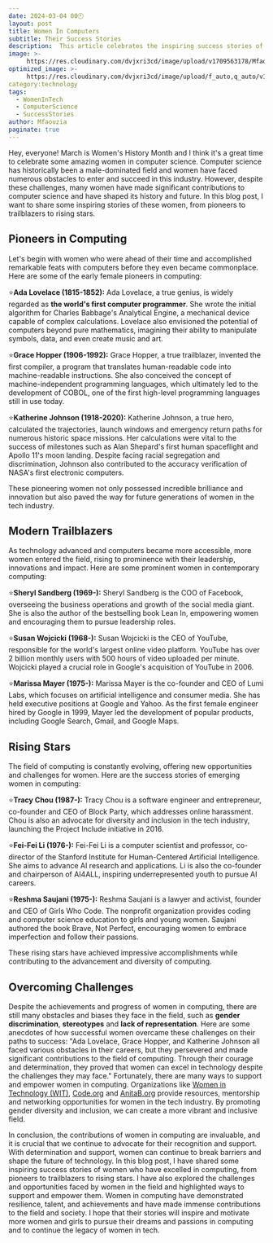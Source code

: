 ```yaml
---
date: 2024-03-04 00🕙
layout: post
title: Women In Computers
subtitle: Their Success Stories
description:  This article celebrates the inspiring success stories of women who have excelled in computing, from pioneers to trailblazers to rising stars. It also explores the challenges and opportunities faced by women in the field, and highlights some of the ways to support and empower them.
image: >-
     https://res.cloudinary.com/dvjxri3cd/image/upload/v1709563178/Mfaouzia/student-849828_upllzp.jpg
optimized_image: >-
     https://res.cloudinary.com/dvjxri3cd/image/upload/f_auto,q_auto/v1/Mfaouzia/student-849828_upllzp
category:technology 
tags:
  - WomenInTech
  - ComputerScience
  - SuccessStories
author: Mfaouzia
paginate: true
---
```

Hey, everyone! March is Women's History Month and I think it's a great time to celebrate some amazing women in computer science. Computer science has historically been a male-dominated field and women have faced numerous obstacles to enter and succeed in this industry. However, despite these challenges, many women have made significant contributions to computer science and have shaped its history and future. In this blog post, I want to share some inspiring stories of these women, from pioneers to trailblazers to rising stars.

## Pioneers in Computing

Let's begin with women who were ahead of their time and accomplished remarkable feats with computers before they even became commonplace. Here are some of the early female pioneers in computing:

⭐️**Ada Lovelace (1815-1852):** Ada Lovelace, a true genius, is widely regarded as **the world's first computer programmer**. She wrote the initial algorithm for Charles Babbage's Analytical Engine, a mechanical device capable of complex calculations. Lovelace also envisioned the potential of computers beyond pure mathematics, imagining their ability to manipulate symbols, data, and even create music and art.

⭐️**Grace Hopper (1906-1992):** Grace Hopper, a true trailblazer, invented the first compiler, a program that translates human-readable code into machine-readable instructions. She also conceived the concept of machine-independent programming languages, which ultimately led to the development of COBOL, one of the first high-level programming languages still in use today.

⭐️**Katherine Johnson (1918-2020):** Katherine Johnson, a true hero, calculated the trajectories, launch windows and emergency return paths for numerous historic space missions. Her calculations were vital to the success of milestones such as Alan Shepard's first human spaceflight and Apollo 11's moon landing. Despite facing racial segregation and discrimination, Johnson also contributed to the accuracy verification of NASA's first electronic computers.

These pioneering women not only possessed incredible brilliance and innovation but also paved the way for future generations of women in the tech industry.

## Modern Trailblazers
As technology advanced and computers became more accessible, more women entered the field, rising to prominence with their leadership, innovations and impact. Here are some prominent women in contemporary computing:

⭐️**Sheryl Sandberg (1969-):** Sheryl Sandberg is the COO of Facebook, overseeing the business operations and growth of the social media giant. She is also the author of the bestselling book Lean In, empowering women and encouraging them to pursue leadership roles.

⭐️**Susan Wojcicki (1968-):** Susan Wojcicki is the CEO of YouTube, responsible for the world's largest online video platform. YouTube has over 2 billion monthly users with 500 hours of video uploaded per minute. Wojcicki played a crucial role in Google's acquisition of YouTube in 2006.

⭐️**Marissa Mayer (1975-):** Marissa Mayer is the co-founder and CEO of Lumi Labs, which focuses on artificial intelligence and consumer media. She has held executive positions at Google and Yahoo. As the first female engineer hired by Google in 1999, Mayer led the development of popular products, including Google Search, Gmail, and Google Maps.


## Rising Stars
The field of computing is constantly evolving, offering new opportunities and challenges for women. Here are the success stories of emerging women in computing:

⭐️**Tracy Chou (1987-):** Tracy Chou is a software engineer and entrepreneur, co-founder and CEO of Block Party, which addresses online harassment. Chou is also an advocate for diversity and inclusion in the tech industry, launching the Project Include initiative in 2016.

⭐️**Fei-Fei Li (1976-):** Fei-Fei Li is a computer scientist and professor, co-director of the Stanford Institute for Human-Centered Artificial Intelligence. She aims to advance AI research and applications. Li is also the co-founder and chairperson of AI4ALL, inspiring underrepresented youth to pursue AI careers.

⭐️**Reshma Saujani (1975-):** Reshma Saujani is a lawyer and activist, founder and CEO of Girls Who Code. The nonprofit organization provides coding and computer science education to girls and young women. Saujani authored the book Brave, Not Perfect, encouraging women to embrace imperfection and follow their passions.

These rising stars have achieved impressive accomplishments while contributing to the advancement and diversity of computing.

## Overcoming Challenges
Despite the achievements and progress of women in computing, there are still many obstacles and biases they face in the field, such as **gender discrimination**, **stereotypes** and **lack of representation**. 
Here are some anecdotes of how successful women overcame these challenges on their paths to success: 
"Ada Lovelace, Grace Hopper, and Katherine Johnson all faced various obstacles in their careers, but they persevered and made significant contributions to the field of computing. Through their courage and determination, they proved that women can excel in technology despite the challenges they may face."
Fortunately, there are many ways to support and empower women in computing. Organizations like [Women in Technology (WIT)](https://mywit.org/), [Code.org](https://code.org/) and [AnitaB.org](https://anitab.org/) provide resources, mentorship and networking opportunities for women in the tech industry. By promoting gender diversity and inclusion, we can create a more vibrant and inclusive field. 

In conclusion, the contributions of women in computing are invaluable, and it is crucial that we continue to advocate for their recognition and support. With determination and support, women can continue to break barriers and shape the future of technology. In this blog post, I have shared some inspiring success stories of women who have excelled in computing, from pioneers to trailblazers to rising stars. I have also explored the challenges and opportunities faced by women in the field and highlighted ways to support and empower them. Women in computing have demonstrated resilience, talent, and achievements and have made immense contributions to the field and society. I hope that their stories will inspire and motivate more women and girls to pursue their dreams and passions in computing and to continue the legacy of women in tech.
